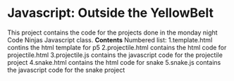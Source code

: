 # Javascript: Outside the YellowBelt
This project contains the code for the projects done in the monday night Code Ninjas Javascript class.
**Contents**
Numbered list:
  1.template.html contins the html template for p5
  2.projectile.html contains the html code for projectile.html
  3.projectile.js contains the javascript code for the projectile project
  4.snake.html contains the html code for snake
  5.snake.js contains the javascript code for the snake project
  
